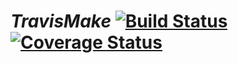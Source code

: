 # *TravisMake* [![Build Status](https://travis-ci.org/jonnyberanekbutforschool/TravisMake.svg?branch=master)](https://travis-ci.org/jonnyberanekbutforschool/TravisMake) [![Coverage Status](https://coveralls.io/repos/github/jonnyberanekbutforschool/TravisMake/badge.svg)](https://coveralls.io/github/jonnyberanekbutforschool/TravisMake)

